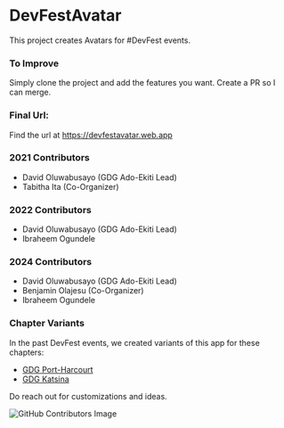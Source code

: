 # DevFestAvatar

This project creates Avatars for #DevFest events.

### To Improve

Simply clone the project and add the features you want. Create a PR so I can merge.

### Final Url:

Find the url at https://devfestavatar.web.app

### 2021 Contributors

- David Oluwabusayo (GDG Ado-Ekiti Lead)
- Tabitha Ita (Co-Organizer)

### 2022 Contributors

- David Oluwabusayo (GDG Ado-Ekiti Lead)
- Ibraheem Ogundele

### 2024 Contributors

- David Oluwabusayo (GDG Ado-Ekiti Lead)
- Benjamin Olajesu (Co-Organizer)
- Ibraheem Ogundele

### Chapter Variants

In the past DevFest events, we created variants of this app for these chapters:

- [GDG Port-Harcourt](https://gdg.community.dev/gdg-port-harcourt/)
- [GDG Katsina](https://gdg.community.dev/gdg-katsina/)

Do reach out for customizations and ideas.

![GitHub Contributors Image](https://contrib.rocks/image?repo=fzany/DevFestAvatar)
